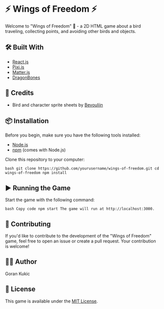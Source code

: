 # ⚡ Wings of Freedom ⚡

Welcome to "Wings of Freedom" 🦅 - a 2D HTML game about a bird traveling, collecting points, and avoiding other birds and objects.

## 🛠️ Built With

- [React.js](https://reactjs.org/)
- [Pixi.js](https://pixijs.com/)
- [Matter.js](https://brm.io/matter-js/)
- [DragonBones](https://dragonbones.com/)

## 🎨 Credits

- Bird and character sprite sheets by [Bevouliin](https://opengameart.org/users/bevouliincom)

## 📦 Installation

Before you begin, make sure you have the following tools installed:

- [Node.js](https://nodejs.org/)
- [npm](https://www.npmjs.com/) (comes with Node.js)

Clone this repository to your computer:

`bash
git clone https://github.com/yourusername/wings-of-freedom.git
cd wings-of-freedom
npm install`

## ▶️ Running the Game

Start the game with the following command:

`bash
Copy code
npm start
The game will run at http://localhost:3000.`

## 🤝 Contributing

If you'd like to contribute to the development of the "Wings of Freedom" game, feel free to open an issue or create a pull request. Your contribution is welcome!

## 👨‍💻 Author

Goran Kukic

## 📄 License

This game is available under the [MIT License](https://opensource.org/licenses/MIT).

